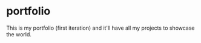 # portfolio
This is my portfolio (first iteration) and it'll have all my projects to showcase the world.
